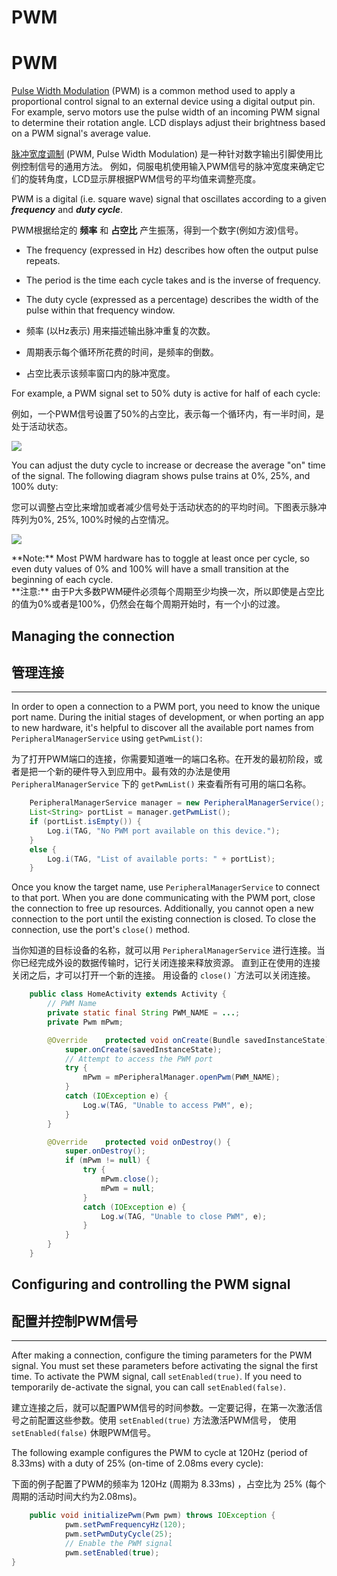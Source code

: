 # PWM

# PWM


[Pulse Width Modulation](https://en.wikipedia.org/wiki/Pulse-width_modulation) (PWM) is a common method used to apply a proportional control signal to an external device using a digital output pin. For example, servo motors use the pulse width of an incoming PWM signal to determine their rotation angle. LCD displays adjust their brightness based on a PWM signal's average value.

[脉冲宽度调制](https://en.wikipedia.org/wiki/Pulse-width_modulation) (PWM, Pulse Width Modulation) 是一种针对数字输出引脚使用比例控制信号的通用方法。 例如，伺服电机使用输入PWM信号的脉冲宽度来确定它们的旋转角度，LCD显示屏根据PWM信号的平均值来调整亮度。

PWM is a digital (i.e. square wave) signal that oscillates according to a given **_frequency_** and **_duty cycle_**.

PWM根据给定的 **频率** 和 **占空比** 产生振荡，得到一个数字(例如方波)信号。

* The frequency (expressed in Hz) describes how often the output pulse repeats.
* The period is the time each cycle takes and is the inverse of frequency.
* The duty cycle (expressed as a percentage) describes the width of the pulse within that frequency window.

* 频率 (以Hz表示) 用来描述输出脉冲重复的次数。 
* 周期表示每个循环所花费的时间，是频率的倒数。
* 占空比表示该频率窗口内的脉冲宽度。

For example, a PWM signal set to 50% duty is active for half of each cycle:

例如，一个PWM信号设置了50%的占空比，表示每一个循环内，有一半时间，是处于活动状态。

![](https://developer.android.google.cn/things/images/pwm-signal.png)

You can adjust the duty cycle to increase or decrease the average "on" time of the signal. The following diagram shows pulse trains at 0%, 25%, and 100% duty:

您可以调整占空比来增加或者减少信号处于活动状态的的平均时间。下图表示脉冲阵列为0%, 25%, 100%时候的占空情况。

![](https://developer.android.google.cn/things/images/pwm-duty.png)

<aside class="note">**Note:** <span>Most PWM hardware has to toggle at least once per cycle, so even duty values of 0% and 100% will have a small transition at the beginning of each cycle.</span></aside>

<aside class="note"> **注意:** <span>由于P大多数PWM硬件必须每个周期至少均换一次，所以即使是占空比的值为0%或者是100%，仍然会在每个周期开始时，有一个小的过渡。</span></aside>

## Managing the connection

## 管理连接

* * *

In order to open a connection to a PWM port, you need to know the unique port name. During the initial stages of development, or when porting an app to new hardware, it's helpful to discover all the available port names from `PeripheralManagerService` using `getPwmList()`:

为了打开PWM端口的连接，你需要知道唯一的端口名称。在开发的最初阶段，或者是把一个新的硬件导入到应用中。最有效的办法是使用 `PeripheralManagerService` 下的 `getPwmList()` 来查看所有可用的端口名称。

~~~java
    PeripheralManagerService manager = new PeripheralManagerService();
	List<String> portList = manager.getPwmList();
	if (portList.isEmpty()) {    
		Log.i(TAG, "No PWM port available on this device.");
	} 
	else {    
		Log.i(TAG, "List of available ports: " + portList);
	}
~~~

Once you know the target name, use `PeripheralManagerService` to connect to that port. When you are done communicating with the PWM port, close the connection to free up resources. Additionally, you cannot open a new connection to the port until the existing connection is closed. To close the connection, use the port's `close()` method.

当你知道的目标设备的名称，就可以用 `PeripheralManagerService` 进行连接。当你已经完成外设的数据传输时，记行关闭连接来释放资源。 直到正在使用的连接关闭之后，才可以打开一个新的连接。 用设备的 `close()` `方法可以关闭连接。

~~~java
    public class HomeActivity extends Activity {    
		// PWM Name    
		private static final String PWM_NAME = ...;    
		private Pwm mPwm;    

		@Override    protected void onCreate(Bundle savedInstanceState) {        
			super.onCreate(savedInstanceState);        
			// Attempt to access the PWM port        
			try {            
				mPwm = mPeripheralManager.openPwm(PWM_NAME);        
			} 
			catch (IOException e) {            
				Log.w(TAG, "Unable to access PWM", e);        
			}    
		}    

		@Override    protected void onDestroy() {        
			super.onDestroy();        
			if (mPwm != null) {            
				try {                
					mPwm.close();                
					mPwm = null;            
				} 
				catch (IOException e) {                
					Log.w(TAG, "Unable to close PWM", e);            
				}        
			}    
		}
	}
~~~

## Configuring and controlling the PWM signal

## 配置并控制PWM信号

* * *

After making a connection, configure the timing parameters for the PWM signal. You must set these parameters before activating the signal the first time. To activate the PWM signal, call `setEnabled(true)`. If you need to temporarily de-activate the signal, you can call `setEnabled(false)`.

建立连接之后，就可以配置PWM信号的时间参数。一定要记得，在第一次激活信号之前配置这些参数。使用 `setEnabled(true)` 方法激活PWM信号， 使用 `setEnabled(false)` 休眼PWM信号。 

The following example configures the PWM to cycle at 120Hz (period of 8.33ms) with a duty of 25% (on-time of 2.08ms every cycle):

下面的例子配置了PWM的频率为 120Hz (周期为 8.33ms) ，占空比为 25% (每个周期的活动时间大约为2.08ms)。

~~~java
    public void initializePwm(Pwm pwm) throws IOException {    
			pwm.setPwmFrequencyHz(120);    
			pwm.setPwmDutyCycle(25);    
			// Enable the PWM signal    
			pwm.setEnabled(true);
}

